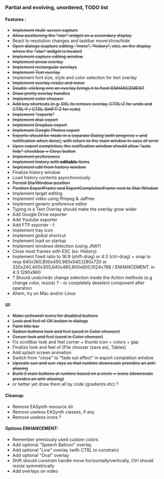 ### Partial and evolving, unordered, TODO list

#### Features :
 - ~~Implement multi-screen capture~~
 - ~~Allow positioning the "star" widget on a secondary display~~
 - React to resolution changes and taskbar move/show/hide
 - ~~Open dialogs (capture editing, "more", "history", etc), on the display where the "star" widget is located~~
 - ~~Implement capture editing window~~
 - ~~Implement arrow overlay~~
 - ~~Implement rectangular overlays~~
 - ~~Implement Text overlay~~
 - Implement font size, style and color selection for text overlay
 - ~~Implement overlay resize and move~~
 - ~~Double-clicking one an overlay brings it to front ENHANCEMENT~~
 - ~~Draw pretty overlay handles~~
 - ~~Implement color chooser~~
 - ~~Add key shortcuts (e.g. DEL to remove overlay, CTRL-Z for undo and CTRL-Y / CTRL-SHIFT-Z for redo)~~
 - ~~Implement "exports"~~
 - ~~Implement disk export~~
 - ~~Implement Dropbox export~~
 - ~~Implement Google Photos export~~
 - ~~Exports should be made in a separate Dialog (with progress + and notification when done), with return to the main window in case of error~~
 - ~~Upon export completion, the notification window should allow "auto hide" checkbox + Close button~~
 - ~~Implement preferences~~
 - ~~Implement history with **editable** items~~
 - ~~Implement edit from history window~~
 - Finalize history window
 - Load history contents asynchronously
 - ~~Persist StarWindow position~~
 - ~~Position ExportFrame and ExportCompletionFrame next to Star Window~~
 - Implement target editing
 - Implement video using ffmpeg & Jaffree
 - Implement generic preference editor
 - Typing in a Text Overlay should make the overlay grow wider
 - Add Google Drive exporter
 - Add Youtube exporter
 - Add FTP exporter :-)
 - Implement tray icon
 - Implement global shortcut
 - Implement load on startup
 - Implement windows detection (using JNA?)
 - Close most frames with ESC (ex: History)
 - Implement fixed ratio to 16:9 (shift-drag) or 4:3 (ctrl-drag) + snap to resp 640x360,800x450,960x540,1280x720 or 320x240,400x300,640x480,800x600,1024x768 / ENHANCEMENT: in 4:3 1280x960
 - ? Should undo/redo change selection inside the Action methods (e.g change color, resize) ? - or completely deselect component after operation
 - Ahem, try on Mac and/or Linux

#### UI:
 - ~~Make yellowish icons for disabled buttons~~
 - ~~Look and feel of OK button in dialogs~~
 - ~~Paint title bar~~
 - ~~Radion buttons look and feel (used in Color chooser)~~
 - ~~Cursor look and feel (used in Color chooser)~~
 - Fix scrollbar look and feel corner + thumb icon + colors + gap
 - Finalize look and feel of (File chooser (save as), Tables)
 - Add splash screen animation
 - Switch from "close" to "fade out effect" in export completion window
 - ~~Upscale sun and sun-rays so that runtime downscale provides an anti-aliasing~~ 
 - ~~Build 3 main buttons at runtime based on a circle + icons (downscale provides an anti-aliasing)~~
 - or better yet draw them all by code (gradients etc) ?

#### Cleanup:
 - Remove EASynth resource dir
 - Remove useless EASynth classes, if any
 - Remove useless icons ?

#### Options ENHANCEMENT:
 - Remember previously used custom colors
 - Add optional "Speech Balloon" overlay
 - Add optional "Line" overlay (with CTRL to constrain)
 - Add optional "Oval" overlay
 - Shift should constrain handle move horizontally/vertically, Ctrl should resize symmetrically
 - Add overlays on video

